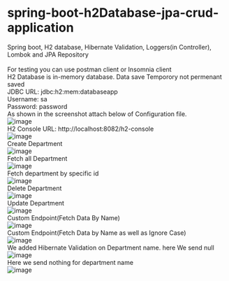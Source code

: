 # spring-boot-h2Database-jpa-crud-application
Spring boot, H2 database, Hibernate Validation, Loggers(in Controller), Lombok and JPA Repository
<br>
<br>
For testing you can use postman client or Insomnia client
<br>
H2 Database is in-memory database. Data save Temporory not permenant saved
<br>
JDBC URL: jdbc:h2:mem:databaseapp
<br>
Username: sa
<br>
Password: password
<br>
As shown in the screenshot attach below of Configuration file.
<br>
![image](https://user-images.githubusercontent.com/36573782/187084667-7b1fd116-e062-44c6-ae23-e5fedb0f7acb.png)
<br>
H2 Console URL: http://localhost:8082/h2-console
<br>
![image](https://user-images.githubusercontent.com/36573782/187084670-762869e8-dcdc-43d0-85a3-1047ae43afe1.png)
<br>
Create Department
<br>
![image](https://user-images.githubusercontent.com/36573782/187088977-ca5709ae-f77f-412f-8686-631696582230.png)
<br>
Fetch all Department
<br>
![image](https://user-images.githubusercontent.com/36573782/187088991-7f7bd38e-dfd8-42e9-94d2-bbcd19e7bbfa.png)
<br>
Fetch department by specific id
<br>
![image](https://user-images.githubusercontent.com/36573782/187088997-94c93dd8-f9cb-4f0f-a386-0feb977059dd.png)
<br>
Delete Department
<br>
![image](https://user-images.githubusercontent.com/36573782/187089006-764a9ebc-1066-4bac-b78e-62ad8d4db051.png)
<br>
Update Department
<br>
![image](https://user-images.githubusercontent.com/36573782/187089243-30fc69d5-4b6c-44ce-9119-823f180b00c7.png)
<br>
Custom Endpoint(Fetch Data By Name)
<br>
![image](https://user-images.githubusercontent.com/36573782/187090271-bc721380-ba59-460c-8020-ee4cca41f726.png)
<br>
Custom Endpoint(Fetch Data by Name as well as Ignore Case)
<br>
![image](https://user-images.githubusercontent.com/36573782/187090430-ead6a861-1b33-4710-8e06-0c2b5ed39914.png)
<br>
We added Hibernate Validation on Department name. here We send null
![image](https://user-images.githubusercontent.com/36573782/187091336-37ba5054-2616-449e-9be3-fc3560bb505a.png)
<br>
Here we send nothing for department name
<br>
![image](https://user-images.githubusercontent.com/36573782/187091376-696d9139-16df-4012-a143-d9364446e901.png)


